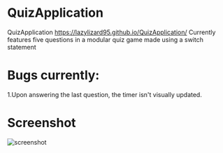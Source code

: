 # QuizApplication
 QuizApplication
https://lazylizard95.github.io/QuizApplication/
Currently features five questions in a modular quiz game made using a switch statement
# Bugs currently: 
1.Upon answering the last question, the timer isn't visually updated.              


# Screenshot
![screenshot](https://user-images.githubusercontent.com/51461957/138620528-999b37cf-b0d2-4ca1-a589-1a5165bb9051.JPG)
